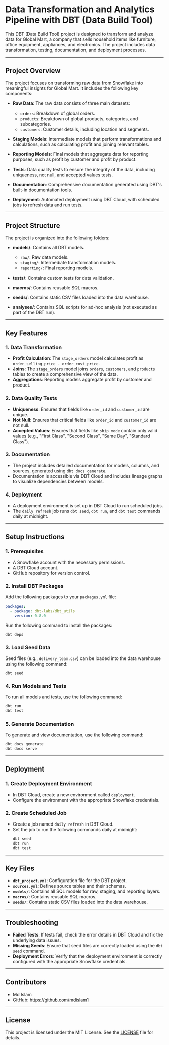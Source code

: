# Data Transformation and Analytics Pipeline with DBT (Data Build Tool)

This DBT (Data Build Tool) project is designed to transform and analyze data for Global Mart, a company that sells household items like furniture, office equipment, appliances, and electronics. The project includes data transformation, testing, documentation, and deployment processes.

---

## Project Overview

The project focuses on transforming raw data from Snowflake into meaningful insights for Global Mart. It includes the following key components:

- **Raw Data**: The raw data consists of three main datasets:
  - `orders`: Breakdown of global orders.
  - `products`: Breakdown of global products, categories, and subcategories.
  - `customers`: Customer details, including location and segments.

- **Staging Models**: Intermediate models that perform transformations and calculations, such as calculating profit and joining relevant tables.

- **Reporting Models**: Final models that aggregate data for reporting purposes, such as profit by customer and profit by product.

- **Tests**: Data quality tests to ensure the integrity of the data, including uniqueness, not null, and accepted values tests.

- **Documentation**: Comprehensive documentation generated using DBT's built-in documentation tools.

- **Deployment**: Automated deployment using DBT Cloud, with scheduled jobs to refresh data and run tests.

---

## Project Structure

The project is organized into the following folders:

- **models/**: Contains all DBT models.
  - `raw/`: Raw data models.
  - `staging/`: Intermediate transformation models.
  - `reporting/`: Final reporting models.
  
- **tests/**: Contains custom tests for data validation.
  
- **macros/**: Contains reusable SQL macros.
  
- **seeds/**: Contains static CSV files loaded into the data warehouse.
  
- **analyses/**: Contains SQL scripts for ad-hoc analysis (not executed as part of the DBT run).

---

## Key Features

### 1. **Data Transformation**
- **Profit Calculation**: The `stage_orders` model calculates profit as `order_selling_price - order_cost_price`.
- **Joins**: The `stage_orders` model joins `orders`, `customers`, and `products` tables to create a comprehensive view of the data.
- **Aggregations**: Reporting models aggregate profit by customer and product.

### 2. **Data Quality Tests**
- **Uniqueness**: Ensures that fields like `order_id` and `customer_id` are unique.
- **Not Null**: Ensures that critical fields like `order_id` and `customer_id` are not null.
- **Accepted Values**: Ensures that fields like `ship_mode` contain only valid values (e.g., "First Class", "Second Class", "Same Day", "Standard Class").

### 3. **Documentation**
- The project includes detailed documentation for models, columns, and sources, generated using `dbt docs generate`.
- Documentation is accessible via DBT Cloud and includes lineage graphs to visualize dependencies between models.

### 4. **Deployment**
- A deployment environment is set up in DBT Cloud to run scheduled jobs.
- The `daily refresh` job runs `dbt seed`, `dbt run`, and `dbt test` commands daily at midnight.

---

## Setup Instructions

### 1. **Prerequisites**
- A Snowflake account with the necessary permissions.
- A DBT Cloud account.
- GitHub repository for version control.

### 2. **Install DBT Packages**
Add the following packages to your `packages.yml` file:

```yaml
packages:
  - package: dbt-labs/dbt_utils
    version: 0.8.0
```

Run the following command to install the packages:

```bash
dbt deps
```

### 3. **Load Seed Data**
Seed files (e.g., `delivery_team.csv`) can be loaded into the data warehouse using the following command:

```bash
dbt seed
```

### 4. **Run Models and Tests**
To run all models and tests, use the following command:

```bash
dbt run
dbt test
```

### 5. **Generate Documentation**
To generate and view documentation, use the following command:

```bash
dbt docs generate
dbt docs serve
```

---

## Deployment

### 1. **Create Deployment Environment**
- In DBT Cloud, create a new environment called `deployment`.
- Configure the environment with the appropriate Snowflake credentials.

### 2. **Create Scheduled Job**
- Create a job named `daily refresh` in DBT Cloud.
- Set the job to run the following commands daily at midnight:
  ```bash
  dbt seed
  dbt run
  dbt test
  ```

---

## Key Files

- **`dbt_project.yml`**: Configuration file for the DBT project.
- **`sources.yml`**: Defines source tables and their schemas.
- **`models/`**: Contains all SQL models for raw, staging, and reporting layers.
- **`macros/`**: Contains reusable SQL macros.
- **`seeds/`**: Contains static CSV files loaded into the data warehouse.

---

## Troubleshooting

- **Failed Tests**: If tests fail, check the error details in DBT Cloud and fix the underlying data issues.
- **Missing Seeds**: Ensure that seed files are correctly loaded using the `dbt seed` command.
- **Deployment Errors**: Verify that the deployment environment is correctly configured with the appropriate Snowflake credentials.

---

## Contributors
- Md Islam
- GitHub: https://github.com/mdislam1

---

## License
This project is licensed under the MIT License. See the [LICENSE](LICENSE) file for details.
